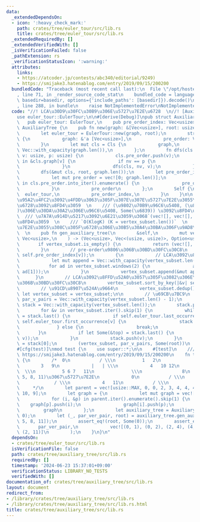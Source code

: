 ```yaml
---
data:
  _extendedDependsOn:
  - icon: ':heavy_check_mark:'
    path: crates/tree/euler_tour/src/lib.rs
    title: crates/tree/euler_tour/src/lib.rs
  _extendedRequiredBy: []
  _extendedVerifiedWith: []
  _isVerificationFailed: false
  _pathExtension: rs
  _verificationStatusIcon: ':warning:'
  attributes:
    links:
    - https://atcoder.jp/contests/abc340/editorial/9249)
    - https://smijake3.hatenablog.com/entry/2019/09/15/200200
  bundledCode: "Traceback (most recent call last):\n  File \"/opt/hostedtoolcache/Python/3.10.14/x64/lib/python3.10/site-packages/onlinejudge_verify/documentation/build.py\"\
    , line 71, in _render_source_code_stat\n    bundled_code = language.bundle(stat.path,\
    \ basedir=basedir, options={'include_paths': [basedir]}).decode()\n  File \"/opt/hostedtoolcache/Python/3.10.14/x64/lib/python3.10/site-packages/onlinejudge_verify/languages/rust.py\"\
    , line 288, in bundle\n    raise NotImplementedError\nNotImplementedError\n"
  code: "//! LCA\u30D9\u30FC\u30B9\u306E\u5727\u7E2E\u6728  \n//! [Auxiliary Tree](https://atcoder.jp/contests/abc340/editorial/9249)\n\
    use euler_tour::EulerTour;\n\n#[derive(Debug)]\npub struct AuxiliaryTree {\n \
    \   pub euler_tour: EulerTour,\n    pub pre_order_index: Vec<usize>,\n}\n\nimpl\
    \ AuxiliaryTree {\n    pub fn new(graph: &[Vec<usize>], root: usize) -> Self {\n\
    \        let euler_tour = EulerTour::new(graph, root);\n        struct Cls<'a>\
    \ {\n            graph: &'a [Vec<usize>],\n            pre_order: Vec<usize>,\n\
    \        }\n        let mut cls = Cls {\n            graph,\n            pre_order:\
    \ Vec::with_capacity(graph.len()),\n        };\n        fn dfs(cls: &mut Cls,\
    \ v: usize, p: usize) {\n            cls.pre_order.push(v);\n            for &nv\
    \ in &cls.graph[v] {\n                if nv == p {\n                    continue;\n\
    \                }\n                dfs(cls, nv, v);\n            }\n        }\n\
    \        dfs(&mut cls, root, graph.len());\n        let pre_order_index = {\n\
    \            let mut pre_order = vec![0; graph.len()];\n            for (i, v)\
    \ in cls.pre_order.into_iter().enumerate() {\n                pre_order[v] = i;\n\
    \            }\n            pre_order\n        };\n        Self {\n          \
    \  euler_tour,\n            pre_order_index,\n        }\n    }\n\n    /// LCA\u306E\
    \u95A2\u4FC2\u3092\u4FDD\u3063\u305F\u307E\u307E\u5727\u7E2E\u3055\u308C\u305F\
    \u6728\u3092\u8FD4\u3059  \n    /// (\u9802\u70B9\u96C6\u5408, (\u89AA,\u5B50\
    )\u306E\u30DA\u30A2\u306E\u96C6\u5408, Some(\u6839)) \u3092\u8FD4\u3059  \n  \
    \  /// \u7A7A\u914D\u5217\u3092\u6E21\u3059\u3068`(vec![], vec![], None)`\u3092\
    \u8FD4\u3059  \n    /// `O(KlogK) (K = vertex_subset.len())`  \n    /// \u5727\
    \u7E2E\u3055\u308C\u305F\u6728\u306E\u30B5\u30A4\u30BA\u306F\u9AD8\u3005`2K-1`\
    \  \n    pub fn gen_auxiliary_tree(\n        &self,\n        mut vertex_subset:\
    \ Vec<usize>,\n    ) -> (Vec<usize>, Vec<(usize, usize)>, Option<usize>) {\n \
    \       if vertex_subset.is_empty() {\n            return (vec![], vec![], None);\n\
    \        }\n        // pre-order\u9806\u306B\u30BD\u30FC\u30C8\n        vertex_subset.sort_by_key(|&v|\
    \ self.pre_order_index[v]);\n        {\n            // LCA\u3092\u8FFD\u52A0\n\
    \            let mut append = Vec::with_capacity(vertex_subset.len() - 1);\n \
    \           for ad in vertex_subset.windows(2) {\n                append.push(self.euler_tour.lca(ad[0],\
    \ ad[1]));\n            }\n            vertex_subset.append(&mut append);\n  \
    \      }\n        // LCA\u3092\u8FFD\u52A0\u3057\u305F\u3082\u306E\u3092pre-order\u9806\
    \u306B\u30BD\u30FC\u30C8\n        vertex_subset.sort_by_key(|&v| self.pre_order_index[v]);\n\
    \        // \u91CD\u8907\u524A\u9664\n        vertex_subset.dedup();\n       \
    \ let vertex_subset = vertex_subset;\n\n        // \u69CB\u7BC9\n        let mut\
    \ par_v_pairs = Vec::with_capacity(vertex_subset.len() - 1);\n        let mut\
    \ stack = Vec::with_capacity(vertex_subset.len());\n        stack.push(vertex_subset[0]);\n\
    \        for &v in vertex_subset.iter().skip(1) {\n            while let Some(&top)\
    \ = stack.last() {\n                if self.euler_tour.last_occurrence[top] <\
    \ self.euler_tour.first_occurrence[v] {\n                    stack.pop();\n  \
    \              } else {\n                    break;\n                }\n     \
    \       }\n            if let Some(&top) = stack.last() {\n                par_v_pairs.push((top,\
    \ v));\n            }\n            stack.push(v);\n        }\n        let root\
    \ = stack[0];\n        (vertex_subset, par_v_pairs, Some(root))\n    }\n}\n\n\
    #[cfg(test)]\nmod test {\n    use super::*;\n\n    #[test]\n    /// example from\
    \ https://smijake3.hatenablog.com/entry/2019/09/15/200200\n    fn test_auxiliary_tree()\
    \ {\n        /*  0\n           / \\\n          1   2\n             / \\\n    \
    \        3   9\n            |   | \\\n            4   10 12\n           /|\\ \
    \  \\\n          5 6 7   11\n              \\\n               8\n        => (1,\
    \ 5, 8, 11)\u3067\u5727\u7E2E\n            0\n           / \\\n          1   2\n\
    \             / \\\n            4   11\n           / \\\n          5   8\n   \
    \     */\n        let parent = vec![usize::MAX, 0, 0, 2, 3, 4, 4, 4, 6, 2, 9,\
    \ 10, 9];\n        let graph = {\n            let mut graph = vec![vec![]; parent.len()];\n\
    \            for (i, &p) in parent.iter().enumerate().skip(1) {\n            \
    \    graph[p].push(i);\n                graph[i].push(p);\n            }\n   \
    \         graph\n        };\n        let auxiliary_tree = AuxiliaryTree::new(&graph,\
    \ 0);\n        let (_, par_ver_pair, root) = auxiliary_tree.gen_auxiliary_tree(vec![1,\
    \ 5, 8, 11]);\n        assert_eq!(root, Some(0));\n        assert_eq!(\n     \
    \       par_ver_pair,\n            vec![(0, 1), (0, 2), (2, 4), (4, 5), (4, 8),\
    \ (2, 11)]\n        );\n    }\n}\n"
  dependsOn:
  - crates/tree/euler_tour/src/lib.rs
  isVerificationFile: false
  path: crates/tree/auxiliary_tree/src/lib.rs
  requiredBy: []
  timestamp: '2024-06-23 15:37:01+09:00'
  verificationStatus: LIBRARY_NO_TESTS
  verifiedWith: []
documentation_of: crates/tree/auxiliary_tree/src/lib.rs
layout: document
redirect_from:
- /library/crates/tree/auxiliary_tree/src/lib.rs
- /library/crates/tree/auxiliary_tree/src/lib.rs.html
title: crates/tree/auxiliary_tree/src/lib.rs
---
```

